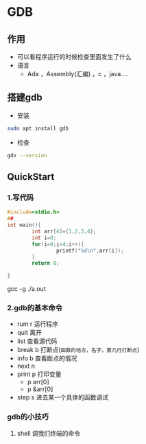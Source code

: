 # GDB #
## 作用 ##
- 可以看程序运行的时候检查里面发生了什么
- 语言
    - Ada ，Assembly(汇编) ，c ，java....
## 搭建gdb ##
- 安装
```bash
sudo apt install gdb
```
- 检查
```bash
gdv --version
```
## QuickStart ##
### 1.写代码 ###
```c
#include<stdio.h>
## 
int main(){
        int arr[4]={1,2,3,4};
        int i=0;
        for(i=0;i<4;i++){
                printf("%d\n",arr[i]);
        }
        return 0;

}
```
gcc -g ./a.out
### 2.gdb的基本命令 ###
- rum r 运行程序
- quit  离开
- list 查看源代码
- break b 打断点(`函数的地方，名字，第几行打断点`)
- info b 查看断点的情况
- next n 
- print p 打印变量
    - p arr[0]
    - p &arr[0]
- step s 进去某一个具体的函数调试

### gdb的小技巧 ###
1. shell 调我们终端的命令